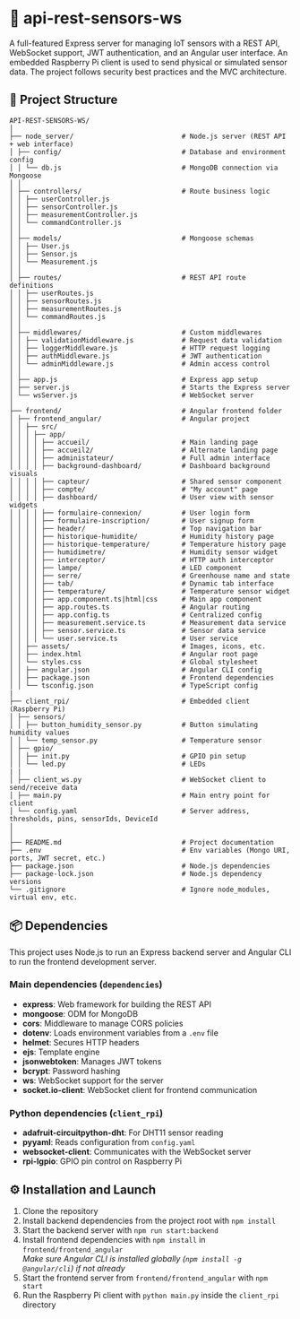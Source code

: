 # 🌱 api-rest-sensors-ws
A full-featured Express server for managing IoT sensors with a REST API, WebSocket support, JWT authentication, and an Angular user interface. An embedded Raspberry Pi client is used to send physical or simulated sensor data. The project follows security best practices and the MVC architecture.

## 📁 Project Structure

```
API-REST-SENSORS-WS/
│
├── node_server/                           # Node.js server (REST API + web interface)
│ ├── config/                              # Database and environment config
│ │ └── db.js                              # MongoDB connection via Mongoose
│ │
│ ├── controllers/                         # Route business logic
│ │ ├── userController.js
│ │ ├── sensorController.js
│ │ ├── measurementController.js
│ │ └── commandController.js
│ │
│ ├── models/                              # Mongoose schemas
│ │ ├── User.js
│ │ ├── Sensor.js
│ │ └── Measurement.js
│ │
│ ├── routes/                              # REST API route definitions
│ │ ├── userRoutes.js
│ │ ├── sensorRoutes.js
│ │ ├── measurementRoutes.js
│ │ └── commandRoutes.js
│ │
│ ├── middlewares/                         # Custom middlewares
│ │ ├── validationMiddleware.js            # Request data validation
│ │ ├── loggerMiddleware.js                # HTTP request logging
│ │ ├── authMiddleware.js                  # JWT authentication
│ │ └── adminMiddleware.js                 # Admin access control
│ │
│ ├── app.js                               # Express app setup
│ ├── server.js                            # Starts the Express server
│ └── wsServer.js                          # WebSocket server
│
├── frontend/                              # Angular frontend folder
│ ├── frontend_angular/                    # Angular project
│ │ ├── src/
│ │ │ ├── app/
│ │ │ │ ├── accueil/                       # Main landing page
│ │ │ │ ├── accueil2/                      # Alternate landing page
│ │ │ │ ├── administateur/                 # Full admin interface
│ │ │ │ ├── background-dashboard/          # Dashboard background visuals
│ │ │ │ ├── capteur/                       # Shared sensor component
│ │ │ │ ├── compte/                        # "My account" page
│ │ │ │ ├── dashboard/                     # User view with sensor widgets
│ │ │ │ ├── formulaire-connexion/          # User login form
│ │ │ │ ├── formulaire-inscription/        # User signup form
│ │ │ │ ├── header/                        # Top navigation bar
│ │ │ │ ├── historique-humidite/           # Humidity history page
│ │ │ │ ├── historique-temperature/        # Temperature history page
│ │ │ │ ├── humidimetre/                   # Humidity sensor widget
│ │ │ │ ├── interceptor/                   # HTTP auth interceptor
│ │ │ │ ├── lampe/                         # LED component
│ │ │ │ ├── serre/                         # Greenhouse name and state
│ │ │ │ ├── tab/                           # Dynamic tab interface
│ │ │ │ ├── temperature/                   # Temperature sensor widget
│ │ │ │ ├── app.component.ts|html|css      # Main app component
│ │ │ │ ├── app.routes.ts                  # Angular routing
│ │ │ │ ├── app.config.ts                  # Centralized config
│ │ │ │ ├── measurement.service.ts         # Measurement data service
│ │ │ │ ├── sensor.service.ts              # Sensor data service
│ │ │ │ └── user.service.ts                # User service
│ │ ├── assets/                            # Images, icons, etc.
│ │ ├── index.html                         # Angular root page
│ │ └── styles.css                         # Global stylesheet
│ │ ├── angular.json                       # Angular CLI config
│ │ ├── package.json                       # Frontend dependencies
│ │ └── tsconfig.json                      # TypeScript config
|
├── client_rpi/                            # Embedded client (Raspberry Pi)
│ ├── sensors/
│ │ ├── button_humidity_sensor.py          # Button simulating humidity values
│ │ └── temp_sensor.py                     # Temperature sensor
│ ├── gpio/
│ │ ├── init.py                            # GPIO pin setup
│ │ └── led.py                             # LEDs
| |
│ ├── client_ws.py                         # WebSocket client to send/receive data
│ ├── main.py                              # Main entry point for client
│ └── config.yaml                          # Server address, thresholds, pins, sensorIds, DeviceId
│
│
├── README.md                              # Project documentation
├── .env                                   # Env variables (Mongo URI, ports, JWT secret, etc.)
├── package.json                           # Node.js dependencies
├── package-lock.json                      # Node.js dependency versions
└── .gitignore                             # Ignore node_modules, virtual env, etc.
```


## 📦 Dependencies

This project uses Node.js to run an Express backend server and Angular CLI to run the frontend development server.

### Main dependencies (`dependencies`)
- **express**: Web framework for building the REST API  
- **mongoose**: ODM for MongoDB  
- **cors**: Middleware to manage CORS policies  
- **dotenv**: Loads environment variables from a `.env` file  
- **helmet**: Secures HTTP headers  
- **ejs**: Template engine  
- **jsonwebtoken**: Manages JWT tokens  
- **bcrypt**: Password hashing  
- **ws**: WebSocket support for the server  
- **socket.io-client**: WebSocket client for frontend communication

### Python dependencies (`client_rpi`)
- **adafruit-circuitpython-dht**: For DHT11 sensor reading  
- **pyyaml**: Reads configuration from `config.yaml`  
- **websocket-client**: Communicates with the WebSocket server  
- **rpi-lgpio**: GPIO pin control on Raspberry Pi

## ⚙️ Installation and Launch

1. Clone the repository  
2. Install backend dependencies from the project root with `npm install`  
3. Start the backend server with `npm run start:backend`  
4. Install frontend dependencies with `npm install` in `frontend/frontend_angular`  
   *Make sure Angular CLI is installed globally (`npm install -g @angular/cli`) if not already*  
5. Start the frontend server from `frontend/frontend_angular` with `npm start`  
6. Run the Raspberry Pi client with `python main.py` inside the `client_rpi` directory

